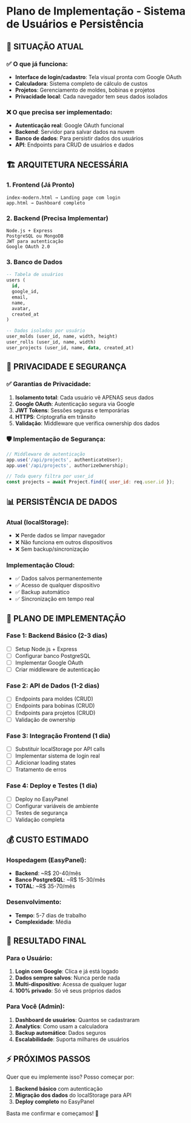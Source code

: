 # Plano de Implementação - Sistema de Usuários e Persistência

## 🎯 SITUAÇÃO ATUAL

### ✅ O que já funciona:
- **Interface de login/cadastro**: Tela visual pronta com Google OAuth
- **Calculadora**: Sistema completo de cálculo de custos
- **Projetos**: Gerenciamento de moldes, bobinas e projetos
- **Privacidade local**: Cada navegador tem seus dados isolados

### ❌ O que precisa ser implementado:
- **Autenticação real**: Google OAuth funcional
- **Backend**: Servidor para salvar dados na nuvem
- **Banco de dados**: Para persistir dados dos usuários
- **API**: Endpoints para CRUD de usuários e dados

## 🏗️ ARQUITETURA NECESSÁRIA

### 1. **Frontend (Já Pronto)**
```
index-modern.html → Landing page com login
app.html → Dashboard completo
```

### 2. **Backend (Precisa Implementar)**
```
Node.js + Express
PostgreSQL ou MongoDB
JWT para autenticação
Google OAuth 2.0
```

### 3. **Banco de Dados**
```sql
-- Tabela de usuários
users (
  id, 
  google_id, 
  email, 
  name, 
  avatar, 
  created_at
)

-- Dados isolados por usuário
user_molds (user_id, name, width, height)
user_rolls (user_id, name, width)
user_projects (user_id, name, data, created_at)
```

## 🔐 PRIVACIDADE E SEGURANÇA

### ✅ Garantias de Privacidade:
1. **Isolamento total**: Cada usuário vê APENAS seus dados
2. **Google OAuth**: Autenticação segura via Google
3. **JWT Tokens**: Sessões seguras e temporárias
4. **HTTPS**: Criptografia em trânsito
5. **Validação**: Middleware que verifica ownership dos dados

### 🛡️ Implementação de Segurança:
```javascript
// Middleware de autenticação
app.use('/api/projects', authenticateUser);
app.use('/api/projects', authorizeOwnership);

// Toda query filtra por user_id
const projects = await Project.find({ user_id: req.user.id });
```

## 📊 PERSISTÊNCIA DE DADOS

### Atual (localStorage):
- ❌ Perde dados se limpar navegador
- ❌ Não funciona em outros dispositivos
- ❌ Sem backup/sincronização

### Implementação Cloud:
- ✅ Dados salvos permanentemente
- ✅ Acesso de qualquer dispositivo
- ✅ Backup automático
- ✅ Sincronização em tempo real

## 🚀 PLANO DE IMPLEMENTAÇÃO

### Fase 1: Backend Básico (2-3 dias)
- [ ] Setup Node.js + Express
- [ ] Configurar banco PostgreSQL
- [ ] Implementar Google OAuth
- [ ] Criar middleware de autenticação

### Fase 2: API de Dados (1-2 dias)
- [ ] Endpoints para moldes (CRUD)
- [ ] Endpoints para bobinas (CRUD)
- [ ] Endpoints para projetos (CRUD)
- [ ] Validação de ownership

### Fase 3: Integração Frontend (1 dia)
- [ ] Substituir localStorage por API calls
- [ ] Implementar sistema de login real
- [ ] Adicionar loading states
- [ ] Tratamento de erros

### Fase 4: Deploy e Testes (1 dia)
- [ ] Deploy no EasyPanel
- [ ] Configurar variáveis de ambiente
- [ ] Testes de segurança
- [ ] Validação completa

## 💰 CUSTO ESTIMADO

### Hospedagem (EasyPanel):
- **Backend**: ~R$ 20-40/mês
- **Banco PostgreSQL**: ~R$ 15-30/mês
- **TOTAL**: ~R$ 35-70/mês

### Desenvolvimento:
- **Tempo**: 5-7 dias de trabalho
- **Complexidade**: Média

## 🎯 RESULTADO FINAL

### Para o Usuário:
1. **Login com Google**: Clica e já está logado
2. **Dados sempre salvos**: Nunca perde nada
3. **Multi-dispositivo**: Acessa de qualquer lugar
4. **100% privado**: Só vê seus próprios dados

### Para Você (Admin):
1. **Dashboard de usuários**: Quantos se cadastraram
2. **Analytics**: Como usam a calculadora
3. **Backup automático**: Dados seguros
4. **Escalabilidade**: Suporta milhares de usuários

## ⚡ PRÓXIMOS PASSOS

Quer que eu implemente isso? Posso começar por:

1. **Backend básico** com autenticação
2. **Migração dos dados** do localStorage para API
3. **Deploy completo** no EasyPanel

Basta me confirmar e começamos! 🚀
